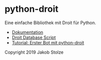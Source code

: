 # python-droit
Eine einfache Bibliothek mit Droit für Python.

- [Dokumentation](https://github.com/jaybeejs/python-droit/blob/master/docs/Documentation.md)
- [Droit Database Script](https://github.com/jaybeejs/python-droit/blob/master/docs/Droit%20Database%20Script.md)
- [Tutorial: Erster Bot mit python-droit](https://github.com/jaybeejs/python-droit/blob/master/docs/Tutorial:%20Erster%20Bot%20mit%20python-droit.md)

Copyright 2019 Jakob Stolze

